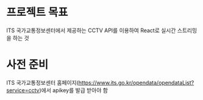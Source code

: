 # 프로젝트 목표
ITS 국가교통정보센터에서 제공하는 CCTV API를 이용하여 React로 실시간 스트리밍을 하는 것

# 사전 준비
ITS 국가교통정보센터 홈페이지(https://www.its.go.kr/opendata/opendataList?service=cctv)에서 apikey를 발급 받아야 함
